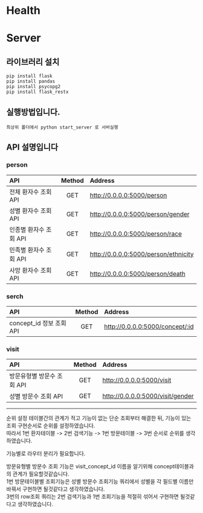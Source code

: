 # Health

# Server

## 라이브러리 설치

```
pip install flask
pip install pandas
pip install psycopg2
pip install flask_restx
```

## 실행방법입니다.
`최상위 폴더에서 python start_server 로 서버실행 `

## API 설명입니다

### person
API | Method | Address
:-----|:------:|:------|
전체 환자수 조회 API | GET | http://0.0.0.0:5000/person |
성별 환자수 조회 API | GET | http://0.0.0.0:5000/person/gender |
인종별 환자수 조회 API | GET | http://0.0.0.0:5000/person/race |
민족별 환자수 조회 API | GET | http://0.0.0.0:5000/person/ethnicity |
사망 환자수 조회 API | GET | http://0.0.0.0:5000/person/death |


### serch
API | Method | Address
:-----|:------:|:------|
concept_id 정보 조회 API | GET | http://0.0.0.0:5000/concept/:id |

### visit
API | Method | Address
:-----|:------:|:------|
방문유형별 방문수 조회 API | GET | http://0.0.0.0:5000/visit |
성별 방문수 조회 API | GET | http://0.0.0.0:5000/visit/gender |

---------

순위 설정
테이블간의 관계가 적고 기능이 없는 단순 조회부터 해결한 뒤, 기능이 있는 조회 구현순서로 순위를 설정하였습니다.  
따라서 1번 환자테이블 -> 2번 검색기능 -> 1번 방문테이블 -> 3번 순서로 순위를 생각하였습니다. 

기능별로 라우터 분리가 필요합니다.

방문유형별 방문수 조회 기능은 visit_concept_id 이름을 알기위해 concept테이블과의 관계가 필요할것같습니다.  
1번 방문테이블별 조회기능은 성별 방문수 조회기능 쿼리에서 성별을 각 필드별 이름만 바꿔서 구현하면 될것같다고 생각하였습니다.  
3번의 row조회 쿼리는 2번 검색기능과 1번 조회기능을 적절히 섞어서 구현하면 될것같다고 생각하였습니다.






